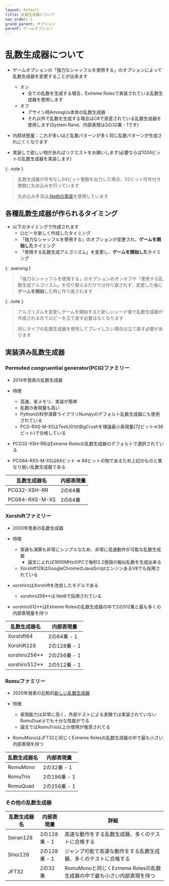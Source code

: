 ```yaml
---
layout: default
title: 乱数生成器について
nav_order: 1
grand_parent: オプション
parent: ゲームオプション
---
```


# 乱数生成器について


- ゲームオプションの「強力なシャッフルを使用する」のオプションによって乱数生成器を変更することが出来ます
  - オン
    - 全ての乱数を生成する場合、Extreme Rolesで実装されている乱数生成器を使用します
  - オフ
    - アサイン時AmongUs本体の乱数生成器
    - それ以外で乱数を生成する場合はC#で用意されている乱数生成器を使用します(System.Rand、内部表現は2の32乗 - 1です)

- 内部状態量：これが多いほど乱数パターンが多く同じ乱数パターンが生成されにくくなります
- 実装して欲しい物があればリクエストをお願いします(必要ならば1024ビットの乱数生成器を実装します)

{: .note }
>
> 乱数生成器が符号なし64ビット整数を出力した場合、32ビット符号付き整数に丸め込みを行っています
>
> 丸め込み手法は[.Net6の実装](https://source.dot.net/#System.Private.CoreLib/Random.Xoshiro256StarStarImpl.cs,bb77e610694e64ca)を使用しています



## 各種乱数生成器が作られるタイミング
 - 以下のタイミングで作成されます
   - ロビーを新しく作成したタイミング
   - 「強力なシャッフルを使用する」のオプションが変更され、**ゲームを開始した**タイミング
   - 「使用する乱数生成アルゴリズム」を変更し、**ゲームを開始した**タイミング


{: .warning }
>
> 「強力なシャッフルを使用する」のオプションのオンオフや「使用する乱数生成アルゴリズム」を切り替えるだけでは作り直されず、変更した後に**ゲームを開始**した時に作り直されます

{: .note }
>
> アルゴリズムを変更しゲームを開始すると新しいシード値で乱数生成器が作成されるのでロビーを立て直す必要はなくなります
>
> 同じタイプの乱数生成器を使用してプレイしたい場合は立て直す必要があります

## 実装済み乱数生成器

### Permuted congruential generator(PCG)ファミリー
- 2014年発表の乱数生成器
- 特徴
  - 高速、省メモリ、実装が簡単
  - 乱数の表現量も高い
  - Pythonの科学演算ライブラリNumpyのデフォルト乱数生成器にも使用されている
  - PCG-RXS-M-XSはTestU01のBigCrushを理論最小表現量(72ビット=>36ビット)で合格している

- PCG32-XSH-RRはExtreme Rolesの乱数生成器のデフォルトで選択されている
- PCG64-RXS-M-XSは64ビット => 64ビットの物であるため上記のものと異なり弱い乱数生成器である

| 乱数生成器名 | 内部表現量 |
| ---- |  ---- |
| PCG32-XSH-RR | 2の64乗 |
| PCG64-RXS-M-XS |  2の64乗 |

### Xorshiftファミリー
- 2003年発表の乱数生成器
- 特徴
  - 実装も演算も非常にシンプルなため、非常に高速動作が可能な乱数生成器
    - 論文によれば1800MHzのPCで毎秒2.2億個の擬似乱数を生成出来る
  - Xorshift128はGoogleChromeのJavaScriptエンジンあるV8でも採用されている
- xorshiroはXorshiftを改良したモデルである
  - xorshiro256**は.Net6で採用されている

- xorshiro512**はExtreme Rolesの乱数生成器の中で2の512乗と最も多くの内部表現量を持つ

| 乱数生成器名 | 内部表現量 |
| ---- |  ---- |
| Xorshift64 |  2の64乗 - 1 |
| Xorshift128 |  2の128乗 - 1 |
| xorshiro256** |  2の256乗 - 1 |
| xorshiro512** |  2の512乗 - 1 |

### Romuファミリー
- 2020年発表の比較的[新しい乱数生成器](https://arxiv.org/pdf/2002.11331.pdf)
- 特徴
  - 表現能力は非常に高く、外部テストによる実験では実装されていないRomuDual jrでも十分な性能がでる
  - 論文ではRomuTrio以上の使用が推奨されてる

- RomuMonoはJFT32と同じくExtreme Rolesの乱数生成器の中で最も小さい内部表現を持つ

| 乱数生成器名 | 内部表現量 |
| ---- |  ---- |
| RomuMono |  2の32乗 - 1 |
| RomuTrio |  2の196乗 - 1 |
| RomuQuad |  2の256乗 - 1 |

### その他の乱数生成器

| 乱数生成器名 | 内部表現量 | 詳細 |
| ---- |  ---- | ---- |
| Seiran128 |  2の128乗 - 1 | 高速な動作をする乱数生成器、多くのテストに合格する |
| Shioi128 |  2の128乗 - 1 | ジャンプ可能で高速な動作をする乱数生成器、多くのテストに合格する |
| JFT32 |  2の32乗 | RomuMonoと同じくExtreme Rolesの乱数生成器の中で最も小さい内部表現を持つ |